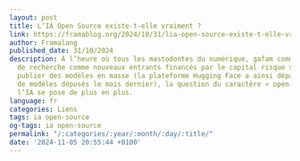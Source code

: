 ```yaml
---
layout: post
title: L’IA Open Source existe-t-elle vraiment ?
link: https://framablog.org/2024/10/31/lia-open-source-existe-t-elle-vraiment/
author: Framalang
published_date: 31/10/2024
description: À l’heure où tous les mastodontes du numérique, gafam comme instituts
  de recherche comme nouveaux entrants financés par le capital risque se mettent à
  publier des modèles en masse (la plateforme Hugging Face a ainsi dépassé le million
  de modèles déposés le mois dernier), la question du caractère « open-source » de
  l’IA se pose de plus en plus.
language: fr
categories: Liens
tags: ia open-source
og-tags: ia open-source
permalink: "/:categories/:year/:month/:day/:title/"
date: '2024-11-05 20:55:44 +0100'
---
```

